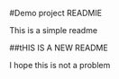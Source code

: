 #Demo project READMIE

This is a simple readme

##tHIS IS A NEW README

I hope this is not a problem